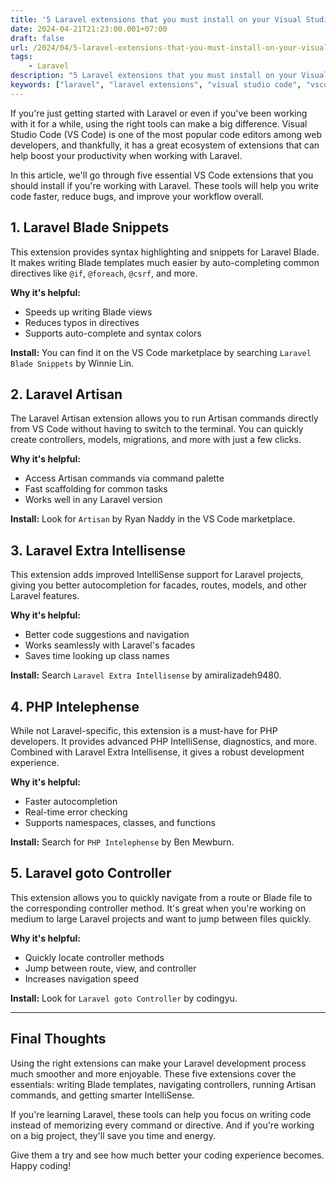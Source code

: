 ```yaml
---
title: '5 Laravel extensions that you must install on your Visual Studio Code'
date: 2024-04-21T21:23:00.001+07:00
draft: false
url: /2024/04/5-laravel-extensions-that-you-must-install-on-your-visual-studio-code.html
tags: 
    - Laravel
description: "5 Laravel extensions that you must install on your Visual Studio Code. These tools will help you write code faster, reduce bugs, and improve your workflow overall."
keywords: ["laravel", "laravel extensions", "visual studio code", "vscode", "laravel development", "laravel productivity"]
---
```


If you're just getting started with Laravel or even if you've been working with it for a while, using the right tools can make a big difference. Visual Studio Code (VS Code) is one of the most popular code editors among web developers, and thankfully, it has a great ecosystem of extensions that can help boost your productivity when working with Laravel.

In this article, we'll go through five essential VS Code extensions that you should install if you're working with Laravel. These tools will help you write code faster, reduce bugs, and improve your workflow overall.

## 1. Laravel Blade Snippets

This extension provides syntax highlighting and snippets for Laravel Blade. It makes writing Blade templates much easier by auto-completing common directives like `@if`, `@foreach`, `@csrf`, and more.

**Why it's helpful:**
- Speeds up writing Blade views
- Reduces typos in directives
- Supports auto-complete and syntax colors

**Install:** You can find it on the VS Code marketplace by searching `Laravel Blade Snippets` by Winnie Lin.

## 2. Laravel Artisan

The Laravel Artisan extension allows you to run Artisan commands directly from VS Code without having to switch to the terminal. You can quickly create controllers, models, migrations, and more with just a few clicks.

**Why it's helpful:**
- Access Artisan commands via command palette
- Fast scaffolding for common tasks
- Works well in any Laravel version

**Install:** Look for `Artisan` by Ryan Naddy in the VS Code marketplace.

## 3. Laravel Extra Intellisense

This extension adds improved IntelliSense support for Laravel projects, giving you better autocompletion for facades, routes, models, and other Laravel features.

**Why it's helpful:**
- Better code suggestions and navigation
- Works seamlessly with Laravel's facades
- Saves time looking up class names

**Install:** Search `Laravel Extra Intellisense` by amiralizadeh9480.

## 4. PHP Intelephense

While not Laravel-specific, this extension is a must-have for PHP developers. It provides advanced PHP IntelliSense, diagnostics, and more. Combined with Laravel Extra Intellisense, it gives a robust development experience.

**Why it's helpful:**
- Faster autocompletion
- Real-time error checking
- Supports namespaces, classes, and functions

**Install:** Search for `PHP Intelephense` by Ben Mewburn.

## 5. Laravel goto Controller

This extension allows you to quickly navigate from a route or Blade file to the corresponding controller method. It's great when you're working on medium to large Laravel projects and want to jump between files quickly.

**Why it's helpful:**
- Quickly locate controller methods
- Jump between route, view, and controller
- Increases navigation speed

**Install:** Look for `Laravel goto Controller` by codingyu.

---

## Final Thoughts

Using the right extensions can make your Laravel development process much smoother and more enjoyable. These five extensions cover the essentials: writing Blade templates, navigating controllers, running Artisan commands, and getting smarter IntelliSense.

If you're learning Laravel, these tools can help you focus on writing code instead of memorizing every command or directive. And if you're working on a big project, they'll save you time and energy.

Give them a try and see how much better your coding experience becomes. Happy coding!